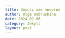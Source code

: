 ```yaml
---
title: Злость как энергия
author: Olga Dobrushina
date: 2024-02-06
category: Jekyll
layout: post
---
```



